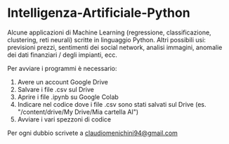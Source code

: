 # Intelligenza-Artificiale-Python
Alcune applicazioni di Machine Learning (regressione, classificazione, clustering, reti neurali) scritte in linguaggio Python.
Altri possibili usi: previsioni prezzi, sentimenti dei social network, analisi immagini, anomalie dei dati finanziari / degli impianti, ecc.

Per avviare i programmi è necessario:
  1. Avere un account Google Drive
  2. Salvare i file .csv sul Drive
  3. Aprire i file .ipynb su Google Colab
  4. Indicare nel codice dove i file .csv sono stati salvati sul Drive (es. "/content/drive/My Drive/Mia cartella AI")
  5. Avviare i vari spezzoni di codice

Per ogni dubbio scrivete a claudiomenichini94@gmail.com
